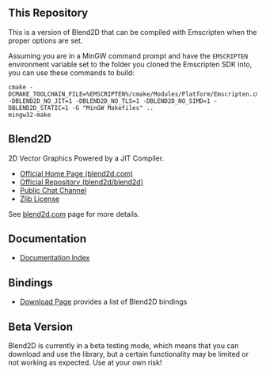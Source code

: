 
This Repository
--------
This is a version of Blend2D that can be compiled with Emscripten when the proper options are set.

Assuming you are in a MinGW command prompt and have the `EMSCRIPTEN` environment variable set to the folder you cloned the Emscripten SDK into, you can use these commands to build:
```
cmake -DCMAKE_TOOLCHAIN_FILE=%EMSCRIPTEN%/cmake/Modules/Platform/Emscripten.cmake -DBLEND2D_NO_JIT=1 -DBLEND2D_NO_TLS=1 -DBLEND2D_NO_SIMD=1 -DBLEND2D_STATIC=1 -G "MinGW Makefiles" ..
mingw32-make
```

Blend2D
-------

2D Vector Graphics Powered by a JIT Compiler.

  * [Official Home Page (blend2d.com)](https://blend2d.com)
  * [Official Repository (blend2d/blend2d)](https://github.com/blend2d/blend2d)
  * [Public Chat Channel](https://gitter.im/blend2d/blend2d)
  * [Zlib License](./LICENSE.md)

See [blend2d.com](https://blend2d.com) page for more details.

Documentation
-------------

  * [Documentation Index](https://blend2d.com/doc/index.html)

Bindings
--------

  * [Download Page](https://blend2d.com/download.html#Bindings) provides a list of Blend2D bindings

Beta Version
------------

Blend2D is currently in a beta testing mode, which means that you can download and use the library, but a certain functionality may be limited or not working as expected. Use at your own risk!
